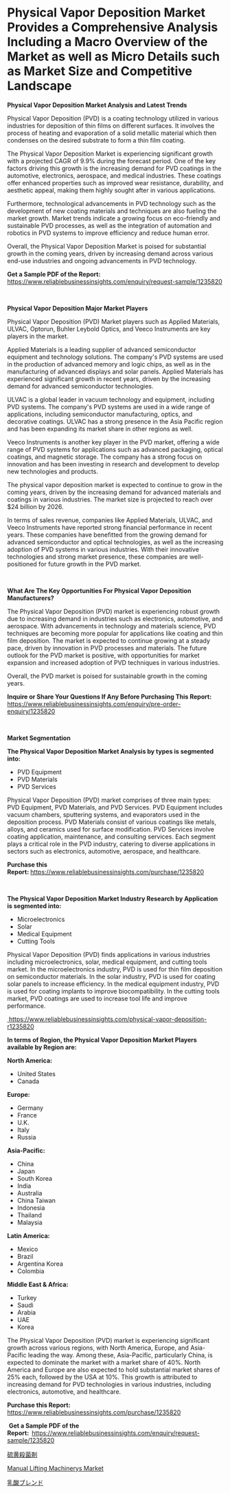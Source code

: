 <p><h1>Physical Vapor Deposition Market Provides a Comprehensive Analysis Including a Macro Overview of the Market as well as Micro Details such as Market Size and Competitive Landscape</h1></p><p><strong>Physical Vapor Deposition Market Analysis and Latest Trends</strong></p>
<p><p>Physical Vapor Deposition (PVD) is a coating technology utilized in various industries for deposition of thin films on different surfaces. It involves the process of heating and evaporation of a solid metallic material which then condenses on the desired substrate to form a thin film coating.</p><p>The Physical Vapor Deposition Market is experiencing significant growth with a projected CAGR of 9.9% during the forecast period. One of the key factors driving this growth is the increasing demand for PVD coatings in the automotive, electronics, aerospace, and medical industries. These coatings offer enhanced properties such as improved wear resistance, durability, and aesthetic appeal, making them highly sought after in various applications.</p><p>Furthermore, technological advancements in PVD technology such as the development of new coating materials and techniques are also fueling the market growth. Market trends indicate a growing focus on eco-friendly and sustainable PVD processes, as well as the integration of automation and robotics in PVD systems to improve efficiency and reduce human error.</p><p>Overall, the Physical Vapor Deposition Market is poised for substantial growth in the coming years, driven by increasing demand across various end-use industries and ongoing advancements in PVD technology.</p></p>
<p><strong>Get a Sample PDF of the Report:&nbsp;</strong> <a href="https://www.reliablebusinessinsights.com/enquiry/request-sample/1235820">https://www.reliablebusinessinsights.com/enquiry/request-sample/1235820</a></p>
<p>&nbsp;</p>
<p><strong>Physical Vapor Deposition Major Market Players</strong></p>
<p><p>Physical Vapor Deposition (PVD) Market players such as Applied Materials, ULVAC, Optorun, Buhler Leybold Optics, and Veeco Instruments are key players in the market. </p><p>Applied Materials is a leading supplier of advanced semiconductor equipment and technology solutions. The company's PVD systems are used in the production of advanced memory and logic chips, as well as in the manufacturing of advanced displays and solar panels. Applied Materials has experienced significant growth in recent years, driven by the increasing demand for advanced semiconductor technologies.</p><p>ULVAC is a global leader in vacuum technology and equipment, including PVD systems. The company's PVD systems are used in a wide range of applications, including semiconductor manufacturing, optics, and decorative coatings. ULVAC has a strong presence in the Asia Pacific region and has been expanding its market share in other regions as well.</p><p>Veeco Instruments is another key player in the PVD market, offering a wide range of PVD systems for applications such as advanced packaging, optical coatings, and magnetic storage. The company has a strong focus on innovation and has been investing in research and development to develop new technologies and products.</p><p>The physical vapor deposition market is expected to continue to grow in the coming years, driven by the increasing demand for advanced materials and coatings in various industries. The market size is projected to reach over $24 billion by 2026.</p><p>In terms of sales revenue, companies like Applied Materials, ULVAC, and Veeco Instruments have reported strong financial performance in recent years. These companies have benefitted from the growing demand for advanced semiconductor and optical technologies, as well as the increasing adoption of PVD systems in various industries. With their innovative technologies and strong market presence, these companies are well-positioned for future growth in the PVD market.</p></p>
<p>&nbsp;</p>
<p><strong>What Are The Key Opportunities For Physical Vapor Deposition Manufacturers?</strong></p>
<p><p>The Physical Vapor Deposition (PVD) market is experiencing robust growth due to increasing demand in industries such as electronics, automotive, and aerospace. With advancements in technology and materials science, PVD techniques are becoming more popular for applications like coating and thin film deposition. The market is expected to continue growing at a steady pace, driven by innovation in PVD processes and materials. The future outlook for the PVD market is positive, with opportunities for market expansion and increased adoption of PVD techniques in various industries. </p><p>Overall, the PVD market is poised for sustainable growth in the coming years.</p></p>
<p><strong>Inquire or Share Your Questions If Any Before Purchasing This Report:</strong> <a href="https://www.reliablebusinessinsights.com/enquiry/pre-order-enquiry/1235820">https://www.reliablebusinessinsights.com/enquiry/pre-order-enquiry/1235820</a></p>
<p>&nbsp;</p>
<p><strong>Market Segmentation</strong></p>
<p><strong>The Physical Vapor Deposition Market Analysis by types is segmented into:</strong></p>
<p><ul><li>PVD Equipment</li><li>PVD Materials</li><li>PVD Services</li></ul></p>
<p><p>Physical Vapor Deposition (PVD) market comprises of three main types: PVD Equipment, PVD Materials, and PVD Services. PVD Equipment includes vacuum chambers, sputtering systems, and evaporators used in the deposition process. PVD Materials consist of various coatings like metals, alloys, and ceramics used for surface modification. PVD Services involve coating application, maintenance, and consulting services. Each segment plays a critical role in the PVD industry, catering to diverse applications in sectors such as electronics, automotive, aerospace, and healthcare.</p></p>
<p><strong>Purchase this Report:&nbsp;</strong><a href="https://www.reliablebusinessinsights.com/purchase/1235820">https://www.reliablebusinessinsights.com/purchase/1235820</a></p>
<p>&nbsp;</p>
<p><strong>The Physical Vapor Deposition Market Industry Research by Application is segmented into:</strong></p>
<p><ul><li>Microelectronics</li><li>Solar</li><li>Medical Equipment</li><li>Cutting Tools</li></ul></p>
<p><p>Physical Vapor Deposition (PVD) finds applications in various industries including microelectronics, solar, medical equipment, and cutting tools market. In the microelectronics industry, PVD is used for thin film deposition on semiconductor materials. In the solar industry, PVD is used for coating solar panels to increase efficiency. In the medical equipment industry, PVD is used for coating implants to improve biocompatibility. In the cutting tools market, PVD coatings are used to increase tool life and improve performance.</p></p>
<p><a href="https://www.reliablebusinessinsights.com/physical-vapor-deposition-r1235820">&nbsp;https://www.reliablebusinessinsights.com/physical-vapor-deposition-r1235820</a></p>
<p><strong>In terms of Region, the Physical Vapor Deposition Market Players available by Region are:</strong></p>
<p>
    <p> <strong> North America: </strong>
        <ul>
            <li>United States</li>
            <li>Canada</li>
        </ul>
        </p> 
    <p> <strong> Europe: </strong>
        <ul>
            <li>Germany</li>
            <li>France</li>
            <li>U.K.</li>
            <li>Italy</li>
            <li>Russia</li>
        </ul>
        </p> 
    <p> <strong> Asia-Pacific: </strong>
        <ul>
            <li>China</li>
            <li>Japan</li>
            <li>South Korea</li>
            <li>India</li>
            <li>Australia</li>
            <li>China Taiwan</li>
            <li>Indonesia</li>
            <li>Thailand</li>
            <li>Malaysia</li>
        </ul>
        </p> 
    <p> <strong> Latin America: </strong>
        <ul>
            <li>Mexico</li>
            <li>Brazil</li>
            <li>Argentina Korea</li>
            <li>Colombia</li>
        </ul>
        </p> 
    <p> <strong> Middle East & Africa: </strong>
        <ul>
            <li>Turkey</li>
            <li>Saudi</li>
            <li>Arabia</li>
            <li>UAE</li>
            <li>Korea</li>
        </ul>
    </p>
    </p>
<p><p>The Physical Vapor Deposition (PVD) market is experiencing significant growth across various regions, with North America, Europe, and Asia-Pacific leading the way. Among these, Asia-Pacific, particularly China, is expected to dominate the market with a market share of 40%. North America and Europe are also expected to hold substantial market shares of 25% each, followed by the USA at 10%. This growth is attributed to increasing demand for PVD technologies in various industries, including electronics, automotive, and healthcare.</p></p>
<p><strong>Purchase this Report: </strong><a href="https://www.reliablebusinessinsights.com/purchase/1235820">https://www.reliablebusinessinsights.com/purchase/1235820</a></p>
<p>&nbsp;<strong>Get a Sample PDF of the Report:&nbsp;&nbsp;</strong><a href="https://www.reliablebusinessinsights.com/enquiry/request-sample/1235820">https://www.reliablebusinessinsights.com/enquiry/request-sample/1235820</a></p>
<p><strong></strong></p>
<p><p><a href="https://github.com/RaeJenkins1952/Market-Research-Report-List-1/blob/main/1788055146608.md">硫黄殺菌剤</a></p><p><a href="https://view.publitas.com/reportprime-1/exploring-manual-lifting-machinerys-market-dynamics-global-trends-and-future-growth-prospects-2024-2031-covered-in-155-pages/">Manual Lifting Machinerys Market</a></p><p><a href="https://github.com/TysonKub/Market-Research-Report-List-1/blob/main/8935658146609.md">乳酸ブレンド</a></p></p>